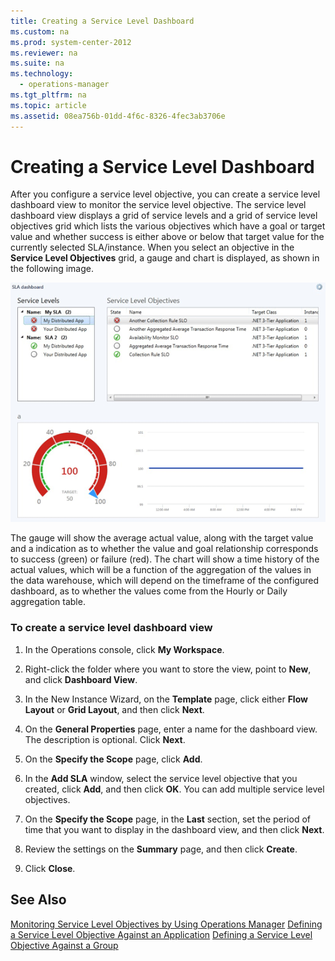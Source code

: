 ```yaml
---
title: Creating a Service Level Dashboard
ms.custom: na
ms.prod: system-center-2012
ms.reviewer: na
ms.suite: na
ms.technology: 
  - operations-manager
ms.tgt_pltfrm: na
ms.topic: article
ms.assetid: 08ea756b-01dd-4f6c-8326-4fec3ab3706e
---
```

# Creating a Service Level Dashboard
After you configure a service level objective, you can create a service level dashboard view to monitor the service level objective. The service level dashboard view displays a grid of service levels and a grid of service level objectives grid which lists the various objectives which have a goal or target value and whether success is either above or below that target value for the currently selected SLA\/instance. When you select an objective in the **Service Level Objectives** grid, a gauge and chart is displayed, as shown in the following image.

![](Image/SLAdashboard.gif)

The gauge will show the average actual value, along with the target value and a indication as to whether the value and goal relationship corresponds to success \(green\) or failure \(red\). The chart will show a time history of the actual values, which will be a function of the aggregation of the values in the data warehouse, which will depend on the timeframe of the configured dashboard, as to whether the values come from the Hourly or Daily aggregation table.

### To create a service level dashboard view

1.  In the Operations console, click **My Workspace**.

2.  Right\-click the folder where you want to store the view, point to **New**, and click **Dashboard View**.

3.  In the New Instance Wizard, on the **Template** page, click either **Flow Layout** or **Grid Layout**, and then click **Next**.

4.  On the **General Properties** page, enter a name for the dashboard view. The description is optional. Click **Next**.

5.  On the **Specify the Scope** page, click **Add**.

6.  In the **Add SLA** window, select the service level objective that you created, click **Add**, and then click **OK**. You can add multiple service level objectives.

7.  On the **Specify the Scope** page, in the **Last** section, set the period of time that you want to display in the dashboard view, and then click **Next**.

8.  Review the settings on the **Summary** page, and then click **Create**.

9. Click **Close**.

## See Also
[Monitoring Service Level Objectives by Using Operations Manager](Monitoring-Service-Level-Objectives-by-Using-Operations-Manager.md)
[Defining a Service Level Objective Against an Application](Defining-a-Service-Level-Objective-Against-an-Application.md)
[Defining a Service Level Objective Against a Group](Defining-a-Service-Level-Objective-Against-a-Group.md)


